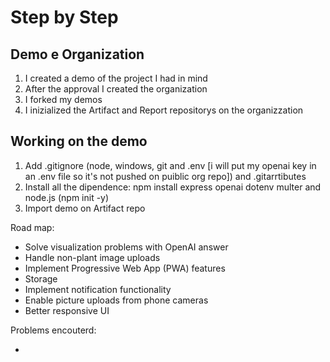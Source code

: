 # Step by Step

## Demo e Organization

1. I created a demo of the project I had in mind
2. After the approval I created the organization
3. I forked my demos
4. I inizialized the Artifact and Report repositorys on the organizzation

## Working on the demo

1. Add .gitignore (node, windows, git and .env [i will put my openai key in an .env file so it's not pushed on puiblic org repo]) and .gitarrtibutes
2. Install all the dipendence: npm install express openai dotenv multer and node.js (npm init -y)
3. Import demo on Artifact repo

Road map:

- Solve visualization problems with OpenAI answer
- Handle non-plant image uploads
- Implement Progressive Web App (PWA) features
- Storage
- Implement notification functionality
- Enable picture uploads from phone cameras
- Better responsive UI

Problems encouterd:

-
